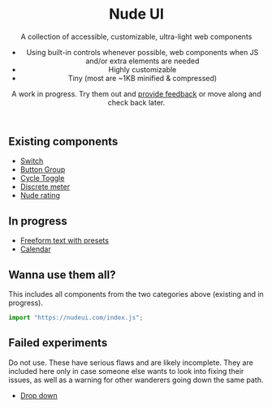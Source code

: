 <header>

# Nude UI

A collection of accessible, customizable, ultra-light web components

- Using built-in controls whenever possible, web components when JS and/or extra elements are needed
- Highly customizable
- Tiny (most are ~1KB minified & compressed)

A work in progress. Try them out and [provide feedback](https://github.com/leaverou/nudeui) or move along and check back later.

</header>

<main>

## Existing components

- [Switch](nd-switch)
- [Button Group](button-group)
- [Cycle Toggle](cycle-toggle)
- [Discrete meter](meter-discrete)
- [Nude rating](nd-rating)

## In progress

- [Freeform text with presets](with-presets)
- [Calendar](nd-calendar)

## Wanna use them all?

This includes all components from the two categories above (existing and in progress).

```js
import "https://nudeui.com/index.js";
```

## Failed experiments

Do not use. These have serious flaws and are likely incomplete.
They are included here only in case someone else wants to look into fixing their issues,
as well as a warning for other wanderers going down the same path.

- [Drop down](drop-down)

</main>